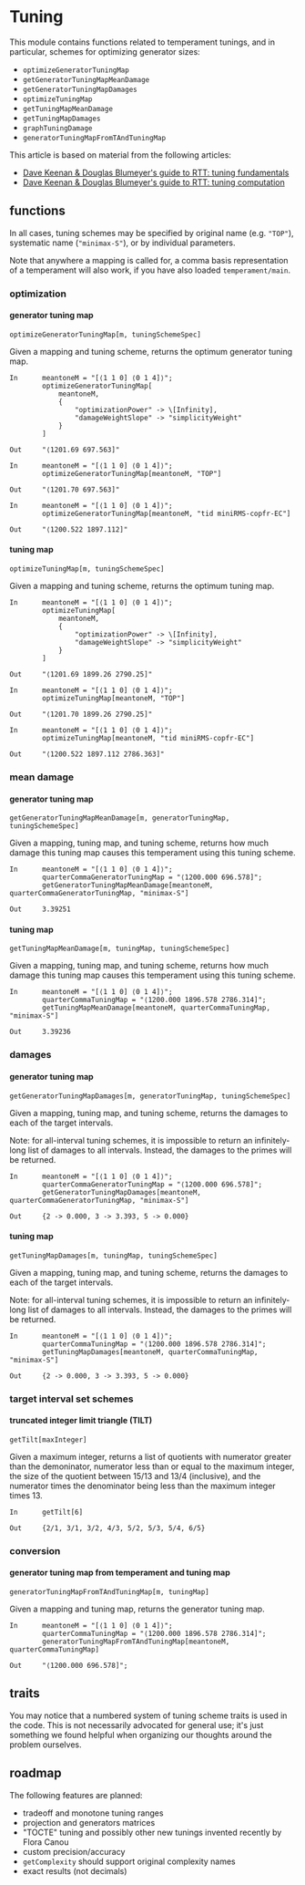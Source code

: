 # Tuning

This module contains functions related to temperament tunings, and in particular, schemes for optimizing generator sizes:

* `optimizeGeneratorTuningMap`
* `getGeneratorTuningMapMeanDamage`
* `getGeneratorTuningMapDamages`
* `optimizeTuningMap`
* `getTuningMapMeanDamage`
* `getTuningMapDamages`
* `graphTuningDamage`
* `generatorTuningMapFromTAndTuningMap`

This article is based on material from the following articles:

* [Dave Keenan & Douglas Blumeyer's guide to RTT: tuning fundamentals](https://en.xen.wiki/w/Dave_Keenan_&_Douglas_Blumeyer's_guide_to_RTT:_tuning_fundamentals)
* [Dave Keenan & Douglas Blumeyer's guide to RTT: tuning computation](https://en.xen.wiki/w/Dave_Keenan_&_Douglas_Blumeyer's_guide_to_RTT:_tuning_computation)

## functions

In all cases, tuning schemes may be specified by original name (e.g. `"TOP"`), systematic name (`"minimax-S"`), or by
individual parameters.

Note that anywhere a mapping is called for, a comma basis representation of a temperament will also work, if you have also loaded `temperament/main`.

### optimization

#### generator tuning map

`optimizeGeneratorTuningMap[m, tuningSchemeSpec]`

Given a mapping and tuning scheme, returns the optimum generator tuning map.

```
In      meantoneM = "[⟨1 1 0] ⟨0 1 4]⟩";
        optimizeGeneratorTuningMap[
            meantoneM, 
            {
                "optimizationPower" -> \[Infinity], 
                "damageWeightSlope" -> "simplicityWeight"
            }
        ]

Out     "⟨1201.69 697.563]"
```

```
In      meantoneM = "[⟨1 1 0] ⟨0 1 4]⟩";
        optimizeGeneratorTuningMap[meantoneM, "TOP"]

Out     "⟨1201.70 697.563]"
```

```
In      meantoneM = "[⟨1 1 0] ⟨0 1 4]⟩";
        optimizeGeneratorTuningMap[meantoneM, "tid miniRMS-copfr-EC"]

Out     "⟨1200.522 1897.112]"
```

#### tuning map

`optimizeTuningMap[m, tuningSchemeSpec]`

Given a mapping and tuning scheme, returns the optimum tuning map.

```
In      meantoneM = "[⟨1 1 0] ⟨0 1 4]⟩";
        optimizeTuningMap[
            meantoneM, 
            {
                "optimizationPower" -> \[Infinity], 
                "damageWeightSlope" -> "simplicityWeight"
            }
        ]

Out     "⟨1201.69 1899.26 2790.25]"
```

```
In      meantoneM = "[⟨1 1 0] ⟨0 1 4]⟩";
        optimizeTuningMap[meantoneM, "TOP"]

Out     "⟨1201.70 1899.26 2790.25]"
```

```
In      meantoneM = "[⟨1 1 0] ⟨0 1 4]⟩";
        optimizeTuningMap[meantoneM, "tid miniRMS-copfr-EC"]

Out     "⟨1200.522 1897.112 2786.363]"
```

### mean damage

#### generator tuning map

`getGeneratorTuningMapMeanDamage[m, generatorTuningMap, tuningSchemeSpec]`

Given a mapping, tuning map, and tuning scheme,
returns how much damage this tuning map causes this temperament using this tuning scheme.

```
In      meantoneM = "[⟨1 1 0] ⟨0 1 4]⟩";
        quarterCommaGeneratorTuningMap = "⟨1200.000 696.578]";
        getGeneratorTuningMapMeanDamage[meantoneM, quarterCommaGeneratorTuningMap, "minimax-S"]

Out     3.39251
```

#### tuning map

`getTuningMapMeanDamage[m, tuningMap, tuningSchemeSpec]`

Given a mapping, tuning map, and tuning scheme,
returns how much damage this tuning map causes this temperament using this tuning scheme.

```
In      meantoneM = "[⟨1 1 0] ⟨0 1 4]⟩";
        quarterCommaTuningMap = "⟨1200.000 1896.578 2786.314]";
        getTuningMapMeanDamage[meantoneM, quarterCommaTuningMap, "minimax-S"]

Out     3.39236
```

### damages

#### generator tuning map

`getGeneratorTuningMapDamages[m, generatorTuningMap, tuningSchemeSpec]`

Given a mapping, tuning map, and tuning scheme,
returns the damages to each of the target intervals.

Note: for all-interval tuning schemes, it is impossible to return
an infinitely-long list of damages to all intervals.
Instead, the damages to the primes will be returned.

```
In      meantoneM = "[⟨1 1 0] ⟨0 1 4]⟩";
        quarterCommaGeneratorTuningMap = "⟨1200.000 696.578]";
        getGeneratorTuningMapDamages[meantoneM, quarterCommaGeneratorTuningMap, "minimax-S"]

Out     {2 -> 0.000, 3 -> 3.393, 5 -> 0.000}
```

#### tuning map

`getTuningMapDamages[m, tuningMap, tuningSchemeSpec]`

Given a mapping, tuning map, and tuning scheme,
returns the damages to each of the target intervals.

Note: for all-interval tuning schemes, it is impossible to return
an infinitely-long list of damages to all intervals.
Instead, the damages to the primes will be returned.

```
In      meantoneM = "[⟨1 1 0] ⟨0 1 4]⟩";
        quarterCommaTuningMap = "⟨1200.000 1896.578 2786.314]";
        getTuningMapDamages[meantoneM, quarterCommaTuningMap, "minimax-S"]

Out     {2 -> 0.000, 3 -> 3.393, 5 -> 0.000}
```

### target interval set schemes

#### truncated integer limit triangle (TILT)

`getTilt[maxInteger]`

Given a maximum integer, returns a list of quotients with numerator greater than the demoninator, numerator less than or
equal to the maximum integer, the size of the quotient between 15/13 and 13/4 (inclusive), and the numerator times the
denominator being less than the maximum integer times 13.

```
In      getTilt[6]

Out     {2/1, 3/1, 3/2, 4/3, 5/2, 5/3, 5/4, 6/5}
```

### conversion

#### generator tuning map from temperament and tuning map

`generatorTuningMapFromTAndTuningMap[m, tuningMap]`

Given a mapping and tuning map, returns the generator tuning map.

```
In      meantoneM = "[⟨1 1 0] ⟨0 1 4]⟩";
        quarterCommaTuningMap = "⟨1200.000 1896.578 2786.314]";
        generatorTuningMapFromTAndTuningMap[meantoneM, quarterCommaTuningMap]

Out     "⟨1200.000 696.578]";
```

## traits

You may notice that a numbered system of tuning scheme traits is used in the code. This is not necessarily advocated for
general use; it's just something we found helpful when organizing our thoughts around the problem ourselves.

## roadmap

The following features are planned:

* tradeoff and monotone tuning ranges
* projection and generators matrices
* "TOCTE" tuning and possibly other new tunings invented recently by Flora Canou
* custom precision/accuracy
* `getComplexity` should support original complexity names
* exact results (not decimals)
